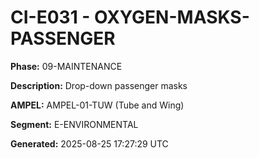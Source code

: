 # CI-E031 - OXYGEN-MASKS-PASSENGER

**Phase:** 09-MAINTENANCE

**Description:** Drop-down passenger masks

**AMPEL:** AMPEL-01-TUW (Tube and Wing)

**Segment:** E-ENVIRONMENTAL

**Generated:** 2025-08-25 17:27:29 UTC
